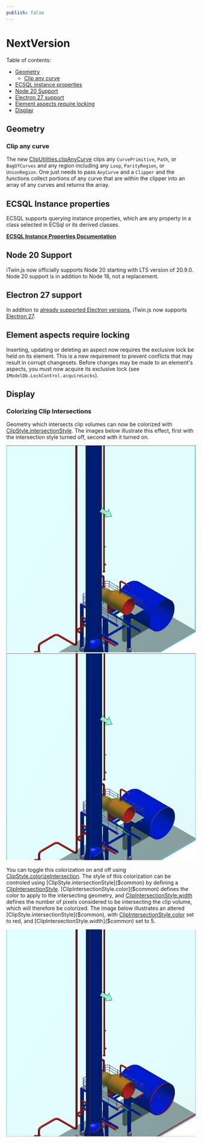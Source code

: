```yaml
---
publish: false
---
```

# NextVersion

Table of contents:

- [Geometry](#geometry)
  - [Clip any curve](#clip-any-curve)
- [ECSQL instance properties](#ecsql-instance-properties)
- [Node 20 Support](#node-20-support)
- [Electron 27 support](#electron-27-support)
- [Element aspects require locking](#element-aspects-require-locking)
- [Display](#display)

## Geometry

### Clip any curve

The new [ClipUtilities.clipAnyCurve]($core-geometry) clips any `CurvePrimitive`, `Path`, or `BagOfCurves` and any region including any `Loop`, `ParityRegion`, or `UnionRegion`. One just needs to pass `AnyCurve` and a `Clipper` and the functions collect portions of any curve that are within the clipper into an array of any curves and returns the array.

## ECSQL Instance properties

ECSQL supports querying instance properties, which are any property in a class selected in ECSql or its derived classes.

[**ECSQL Instance Properties Documentation**](../learning/ECSQLTutorial/InstanceProps.md)

## Node 20 Support

iTwin.js now officially supports Node 20 starting with LTS version of 20.9.0. Node 20 support is in addition to Node 18, not a replacement.

## Electron 27 support

In addition to [already supported Electron versions](../learning/SupportedPlatforms.md#electron), iTwin.js now supports [Electron 27](https://www.electronjs.org/blog/electron-27-0).

## Element aspects require locking

Inserting, updating or deleting an aspect now requires the exclusive lock be held on its element. This is a new requirement to prevent conflicts that may result in corrupt changesets. Before changes may be made to an element's aspects, you must now acquire its exclusive lock (see `IModelDb.LockControl.acquireLocks`).

## Display

### Colorizing Clip Intersections

Geometry which intersects clip volumes can now be colorized with [ClipStyle.intersectionStyle]($common). The images below illustrate this effect, first with the intersection style turned off, second with it turned on.

![No Intersection Style](./assets/IntersectionStyle-Off.jpg "No intersection style is applied.") ![Default Intersection Style](./assets/IntersectionStyle-Default.jpg "Geometry determined to intersect the clip plane is recolored white at a width of one pixel.")

You can toggle this colorization on and off using [ClipStyle.colorizeIntersection]($common). The style of this colorization can be controled using [ClipStyle.intersectionStyle]($common) by defining a [ClipIntersectionStyle]($common). [ClipIntersectionStyle.color]($common) defines the color to apply to the intersecting geometry, and [ClipIntersectionStyle.width]($common) defines the number of pixels considered to be intersecting the clip volume, which will therefore be colorized. The image below illustrates an altered [ClipStyle.intersectionStyle]($common), with [ClipIntersectionStyle.color]($common) set to red, and [ClipIntersectionStyle.width]($common) set to 5.

![Altered Intersection Style](./assets/IntersectionStyle-Altered.jpg "Geometry determined to intersect the clip plane is recolored red at a width of five pixels.")
